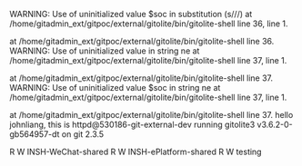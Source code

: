 
WARNING: Use of uninitialized value $soc in substitution (s///) at /home/gitadmin_ext/gitpoc/external/gitolite/bin/gitolite-shell line 36, <DATA> line 1.

 at /home/gitadmin_ext/gitpoc/external/gitolite/bin/gitolite-shell line 36.
WARNING: Use of uninitialized value in string ne at /home/gitadmin_ext/gitpoc/external/gitolite/bin/gitolite-shell line 37, <DATA> line 1.

 at /home/gitadmin_ext/gitpoc/external/gitolite/bin/gitolite-shell line 37.
WARNING: Use of uninitialized value $soc in string ne at /home/gitadmin_ext/gitpoc/external/gitolite/bin/gitolite-shell line 37, <DATA> line 1.

 at /home/gitadmin_ext/gitpoc/external/gitolite/bin/gitolite-shell line 37.
hello johnliang, this is httpd@530186-git-external-dev running gitolite3 v3.6.2-0-gb564957-dt on git 2.3.5

 R W	INSH-WeChat-shared
 R W	INSH-ePlatform-shared
 R W	testing
